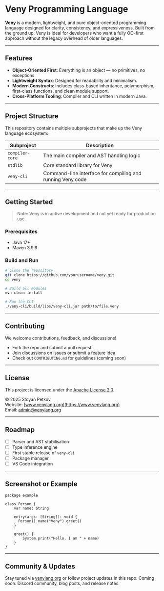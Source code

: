 # Veny Programming Language

**Veny** is a modern, lightweight, and pure object-oriented programming language designed for clarity, consistency, and expressiveness. Built from the ground up, Veny is ideal for developers who want a fully OO-first approach without the legacy overhead of older languages.

---

## Features

- **Object-Oriented First**: Everything is an object — no primitives, no exceptions.
- **Lightweight Syntax**: Designed for readability and minimalism.
- **Modern Constructs**: Includes class-based inheritance, polymorphism, first-class functions, and clean module support.
- **Cross-Platform Tooling**: Compiler and CLI written in modern Java.

---

## Project Structure

This repository contains multiple subprojects that make up the Veny language ecosystem:

| Subproject      | Description                                      |
|-----------------|--------------------------------------------------|
| `compiler-core` | The main compiler and AST handling logic         |
| `stdlib`        | Core standard library for Veny                   |
| `veny-cli`      | Command-line interface for compiling and running Veny code |

---

## Getting Started

> Note: Veny is in active development and not yet ready for production use.

### Prerequisites

- Java 17+
- Maven 3.9.6

### Build and Run

```bash
# Clone the repository
git clone https://github.com/yourusername/veny.git
cd veny

# Build all modules
mvn clean install

# Run the CLI
./veny-cli/build/libs/veny-cli.jar path/to/file.veny
```

---

## Contributing

We welcome contributions, feedback, and discussions!

- Fork the repo and submit a pull request
- Join discussions on issues or submit a feature idea
- Check out `CONTRIBUTING.md` for guidelines (coming soon)

---

## License

This project is licensed under the [Apache License 2.0](LICENSE).

© 2025 Stoyan Petkov  
Website: [www.venylang.org](https://www.venylang.org)  
Email: [admin@venylang.org](mailto:admin@venylang.org)

---

## Roadmap

- [ ] Parser and AST stabilisation
- [ ] Type inference engine
- [ ] First stable release of `veny-cli`
- [ ] Package manager
- [ ] VS Code integration

---

## Screenshot or Example

```veny
package example

class Person {
    var name: String

    entry(args: [String]): void {
      Person().name("Veny").greet()
    }
 
    greet() {
        System.print("Hello, I am " + name)
    }
}
```

---

## Community & Updates

Stay tuned via [venylang.org](https://www.venylang.org) or follow project updates in this repo. Coming soon: Discord community, blog posts, and release notes.
